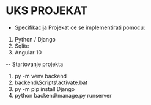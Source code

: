 # UKS PROJEKAT

* Specifikacija
Projekat ce se implementirati pomocu:
1. Python / Django
2. Sqlite
3. Angular 10

-- Startovanje projekta
1. py -m venv backend
2. backend\Scripts\activate.bat
3. py -m pip install Django
4. python backend\manage.py runserver
